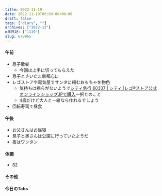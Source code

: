 ```yaml
---
title: 2022-11-19
date: 2022-11-19T00:00:00+09:00
draft: false
tags: ["diary", ""]
archives: ["2022-11"]
n年日記: ["1119"]
slug: 670965
---
```

#### 午前
- 息子散髪
  - 今回は上手に切ってもらえた
- 息子とさいたま新都心に
- レゴストアや電気屋でサンタに頼むおもちゃを物色
  - 気持ちは揺らがないようで[シティ急行 60337 | シティ |レゴ®ストア公式オンラインショップJPで購入](https://www.lego.com/ja-jp/product/express-passenger-train-60337)一択とのこと
  - 4歳だけど大人と一緒なら作れるでしょう
- 回転寿司で昼食
#### 午後
- お父さんはお昼寝
- 息子と奥さんは公園に行っていたようだ
- 夜はワンタン
#### 体調
- 82
#### その他
#### 今日のTabs